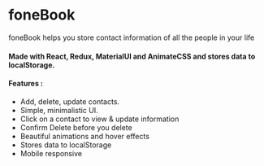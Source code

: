 # foneBook
foneBook helps you store contact information of all the people in your life

#### Made with React, Redux, MaterialUI and AnimateCSS and stores data to localStorage. ####

#### Features : #####

* Add, delete, update contacts.
* Simple, minimalistic UI.
* Click on a contact to view & update information
* Confirm Delete before you delete
* Beautiful animations and hover effects
* Stores data to localStorage
* Mobile responsive



